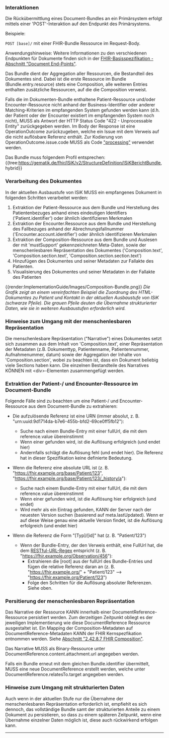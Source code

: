 ### Interaktionen

Die Rückübermittlung eines Document-Bundles an ein Primärsystem erfolgt mittels einer 'POST'-Interaktion auf den Endpunkt des Primärsystems.

 Beispiele:

   `POST [base]/` mit einer FHIR-Bundle Ressource im Request-Body.

   Anwendungshinweise: Weitere Informationen zu den verschiedenen Endpunkten für Dokumente finden sich in der [FHIR-Basisspezifikation - Abschnitt "Document End-Points"](https://www.hl7.org/fhir/documents.html#bundle).
  
Das Bundle dient der Aggregation aller Ressourcen, die Bestandteil des Dokumentes sind. Dabei ist die erste Ressource im Bundle (Bundle.entry.resource) stets eine Composition, alle weiteren Entries enthalten zusätzliche Ressourcen, auf die die Composition verweist.

Falls die im Dokumenten-Bundle enthaltene Patient-Ressource und/oder Encounter-Ressource nicht anhand der Business-Identifier oder anderer Matching-Kriterien im empfangenden System gefunden werden kann (d.h. der Patient oder der Encounter existiert im empfangenden System noch nicht), MUSS als Antwort der HTTP Status Code "422 - Unprocessable Entity" zurückgegeben werden. Im Body der Response ist eine OperationOutcome zurückzugeben, welche ein Issue mit dem Verweis auf die nicht auflösbare Referenz enthält. Zur Kodierung von OperationOutcome.issue.code MUSS als Code ["processing"](http://hl7.org/fhir/issue-type) verwendet werden.

Das Bundle muss folgendem Profil entsprechen:
{{tree:https://gematik.de/fhir/ISiK/v2/StructureDefinition/ISiKBerichtBundle, hybrid}}  

### Verarbeitung des Dokumentes

In der aktuellen Ausbaustufe von ISiK MUSS ein empfangenes Dokument in folgenden Schritten verarbeitet werden:

1. Extraktion der Patient-Ressource aus dem Bundle und Herstellung des Patientenbezuges anhand eines eindeutigen Identifiers ('Patient.identifier') oder ähnlich identifizieren Merkmalen
2. Extraktion der Encounter.Ressource aus dem Bundle und Herstellung des Fallbezuges anhand der Abrechnungsfallnummer ('Encounter.account.identifier') oder ähnlich identifizieren Merkmalen
3. Extraktion der Composition-Ressource aus dem Bundle und Auslesen der mit 'mustSupport' gekennzeichneten Meta-Daten, sowie der menschenlesbaren Repräsentation des Dokumentes ('Composition.text', 'Composition.section.text', 'Composition.section.section.text')
4. Hinzufügen des Dokumentes und seiner Metadaten zur Fallakte des Patienten.
5. Visualisierung des Dokumentes und seiner Metadaten in der Fallakte des Patienten

{{render:ImplementationGuide/Images/Composition-Bundle.png}}
*Die Grafik zeigt an einem vereinfachten Beispiel die Zuordnung des HTML-Dokumentes zu Patient und Kontakt in der aktuellen Ausbaustufe von ISiK (schwarze Pfeile). Die grauen Pfeile deuten die Übernahme strukturierter Daten, wie sie in weiteren Ausbaustufen erforderlich wird.*

### Hinweise zum Umgang mit der menschenlesbaren Repräsentation

Die menschenlesbare Repräsentation ("Narrative") eines Dokumentes setzt sich zusammen aus dem Inhalt von 'Composition.text', einer Repräsentation der Metadaten (z.B. Dokumenttyp, Patientenname, Patientennummer, Aufnahmenummer, datum) sowie der Aggregation der Inhalte von 'Composition.section', wobei zu beachten ist, dass ein Dokument beliebig viele Sections haben kann.
Die einzelnen Bestandteile des Narratives KÖNNEN mit \<div\>-Elementen zusammengefügt werden.

### Extraktion der Patient-/ und Encounter-Ressource im Document-Bundle

Folgende Fälle sind zu beachten um eine Patient-/ und Encounter-Ressource aus dem Document-Bundle zu extrahieren:

* Die aufzulösende Referenz ist eine URN  (immer absolut, z. B. "urn:uuid:9d1714da-b7e6-455b-bfd2-69ce0ff5fb12"):
  * Suche nach einem Bundle-Entry mit einer fullUrl, die mit dem reference.value übereinstimmt
  * Wenn einer gefunden wird, ist die Auflösung erfolgreich (und endet hier)
  * Andernfalls schlägt die Auflösung fehl (und endet hier). Die Referenz hat in dieser Spezifikation keine definierte Bedeutung.

* Wenn die Referenz eine absolute URL ist (z. B. "https://fhir.example.org/base/Patient/123", "https://fhir.example.org/base/Patient/123/_history/a"):
  * Suche nach einem Bundle-Entry mit einer fullUrl, die mit dem reference.value übereinstimmt
  * Wenn einer gefunden wird, ist die Auflösung hier erfolgreich (und endet)
  * Wird mehr als ein Eintrag gefunden, KANN der Server nach der neuesten Version suchen (basierend auf meta.lastUpdated).  Wenn er auf diese Weise genau eine aktuelle Version findet, ist die Auflösung erfolgreich (und endet hier)

* Wenn die Referenz die Form "[Typ]/[id]" hat (z. B. "Patient/123")
  * Wenn der Bundle-Entry, der den Verweis enthält, eine FullUrl hat, die dem [RESTful-URL-Regex](http://hl7.org/fhir/references.html#regex) entspricht (z. B. "https://fhir.example.org/Observation/456"):
    * Extrahieren die [root] aus der fullUrl des Bundle-Entries und fügen die relative Referenz daran an (z. B. "https://fhir.example.org/" + "Patient/123" --> "https://fhir.example.org/Patient/123")
    * Folge den Schritten für die Auflösung absoluter Referenzen. Siehe oben.

### Persitierung der menschenlesbaren Repräsentation

Das Narrative der Ressource KANN innerhalb einer DocumentReference-Ressource persistiert werden. Zum derzeitigen Zeitpunkt obliegt es der jeweiligen Implementierung wie diese DocumentReference Ressource ausgestaltet ist.
Ein Mapping der Composition-Metadaten auf DocumentReference-Metadaten KANN der FHIR Kernspezfikation entnommen werden. Siehe [Abschnitt "2.42.8.7 FHIR Composition"](https://www.hl7.org/fhir/documentreference-mappings.html#fhircomposition).

Das Narrative MUSS als Binary-Ressource unter DocumentReference.content.attachment.url angegeben werden.

Falls ein Bundle erneut mit dem gleichen Bundle.identifier übermittelt, MUSS eine neue DocumentReference erstellt werden, welche unter DocumentReference.relatesTo.target angegeben werden.

### Hinweise zum Umgang mit strukturierten Daten

Auch wenn in der aktuellen Stufe nur die Übernahme der menschenlesbaren Repräsentation erforderlich ist, empfiehlt es sich dennoch, das vollständige Bundle samt der strukturierten Anteile zu einem Dokument zu persistieren, so dass zu einem späteren Zeitpunkt, wenn eine Übernahme einzelner Daten möglich ist, diese auch rückwirkend erfolgen kann.

---